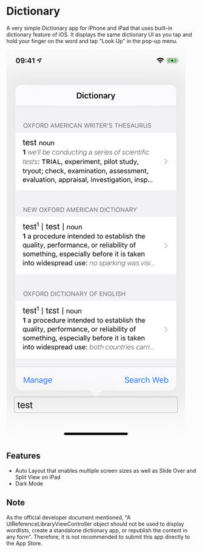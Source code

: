 #  Dictionary

A very simple Dictionary app for iPhone and iPad that uses built-in dictionary feature of iOS. It displays the same dictionary UI as you tap and hold your finger on the word and tap "Look Up" in the pop-up menu.

![alt Screenshot](screenshot.jpeg)

## Features

- Auto Layout that enables multiple screen sizes as well as Slide Over and Split View on iPad
- Dark Mode

## Note
As the official developer document mentioned, "A UIReferenceLibraryViewController object should not be used to display wordlists, create a standalone dictionary app, or republish the content in any form". Therefore, it is not recommended to submit this app directly to the App Store.

